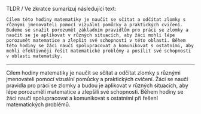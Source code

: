 TLDR / Ve zkratce sumarizuj následující text:

```
Cílem této hodiny matematiky je naučit se sčítat a odčítat zlomky s různými jmenovateli pomocí vizuální pomůcky a praktických cvičení. Budeme se snažit porozumět základním pravidlům pro práci se zlomky a naučit se je aplikovat v různých situacích, aby žáci mohli lépe porozumět matematice a zlepšit své schopnosti v této oblasti. Během této hodiny se žáci naučí spolupracovat a komunikovat s ostatními, aby mohli efektivněji řešit matematické problémy a posílit své schopnosti v oblasti matematiky.
```

---

<!-- chatcmpl-7DvfjpeVQnARWzlAEN4IxM2ppgOtc -->

Cílem hodiny matematiky je naučit se sčítat a odčítat zlomky s různými jmenovateli pomocí vizuální pomůcky a praktických cvičení. Žáci se naučí pravidla pro práci se zlomky a budou je aplikovat v různých situacích, aby lépe porozuměli matematice a zlepšili své schopnosti. Během hodiny se žáci naučí spolupracovat a komunikovat s ostatními při řešení matematických problémů.